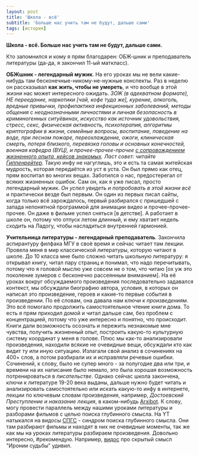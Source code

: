 ```yaml
---
layout: post
title: 'Школа - всё'
subtitle: 'Больше нас учить там не будут, дальше сами'
tags: [история]
---
```


**Школа - всё. Больше нас учить там не будут, дальше сами.**

Кто запомнился и кому я прям благодарен: ОБЖ-шник и преподаватель литературы (да-да, я закончил 11-ый маткласс).

**ОБЖшник - легендарный мужик**. На его уроках мы не вели какие-нибудь там бесконечные-никому-не-нужные конспекты. Раз в неделю он рассказывал **как жить, чтобы не умереть**, и что вообще в этой жизни нас может интересного ожидать. *ЗОЖ (в адекватном формате), НЕ переедание, наркотики [чай, кофе туда же], курение, алкоголь, вредные привычки, профилактика инфекционных заболеваний, методы общения с неоднозначными личностями и личная безопасность в криминогенных ситуёвинах, искусство как источник удовольствия, стресс, секс, физическая активность, психотерапия, алгоритмы криптографии в жизни, семейные вопросы, воспитание, поведение на воде, при лесном пожаре, переохлаждение, ожоги, клиническая смерть, потеря близкого, перевязка головы и основных конечностей, военная кафедра (ВУЦ), и прочее-прочее-прочее <u>с сопровождением жизненного опыта, кейсов знакомых</u>. Ласт совет: читайте [Гиппенрейтер](https://avidreaders.ru/author/gippenreyter-yuliya-borisovna/).* Такую инфу не нагуглишь, это и есть та самая житейская мудрость, которая передаётся из уст в уста. Он был прямо как отец, прям воспитал во многих вещах. Заботился о нас, предостерегал от всяких жизненных ошибок. Сам он, как я уже писал, просто легендарный мужик. *Он успел увидеть и попробовать в этой жизни всё* и практически везде был первым. Он один из первых писал сайты, когда только всё зарождалось, первый разбирался с пришедшей с запада непонятной программой для анимации видео и прочее-прочее-прочее. Он даже в фильме успел сняться [в детстве]. А работает в школе он, потому что отпуск летом длинный, и ему хватает недель *сходить* на Ладогу, чтобы насладиться внутренней гармонией.

**Учительница литературы - легендарный преподаватель**. Закончила аспирантуру филфака МГУ в своё время и сейчас читает там лекции. Провела меня в мир классической литературы, которую читают в школе. До 10 класса мне было сложно читать школьную литературу: я открывал книгу, читал пару страниц и понимал, что надо перечитывать, потому что я головой мыслю уже совсем не о том, что читаю [ох уж это поколение зумеров с бесконечно рассеянным вниманием]. На её уроках вокруг обсуждаемого произведения последовательно задавался контекст, мы обсуждали биографию автора, условия, в которых он написал это произведение, героев и какие-то первые события в произведении. По её словам, она давала нам *ключи к произведениям*. Это всё помогало продолжить самостоятельное чтение книги дома. То есть я прям приходил домой и читал дальше сам, без проблем с концентрацией, потому что уже интересно и понятно, что происходит. Книги дали возможность осознать и пережить незнакомые мне чувства, получить жизненный опыт, построить какую-то культурную систему координат у меня в голове. Плюс мы как-то анализировали произведения, находили всякие не очевидные вещи, обсуждали кто как видит ту или иную ситуацию. Излагали свой анализ в сочинениях на 400+ слов, а потом разбирали их и исправляли речевые ошибки. Сочинений, к слову, было не супер много - за полугодие два или три, и времени на их написание было немало, это была хорошая возможность потренироваться в *писательстве*. Однако сейчас школа закончена, ключи к литературе 19-20 века выданы, дальше нужно будет читать и анализировать самостоятельно или искать какую-то инфу в интернете, лекции по ключевым словам произведения, например, *Достоевский Преступление и наказание лекция*, в каком-нибудь [Arxibot](https://t.me/arxichat_bot). К слову, могу провести параллель между нашими уроками литературы и разборами фильмов с целью поиска глубинного смысла. На YT натыкался на видосы [СПГС](https://www.youtube.com/channel/UCJrN1ENiP6EAVJB_ZMeFekg) - синдром поиска глубинного смысла. Они там разбирают фильмы и находят в них не очевидные моменты, так же как мы на уроках литературы разбираем произведения. Довольно интересно, #рекомендую. Например, [видос](https://www.youtube.com/watch?v=hKksgQyhVAo) про скрытый смысл "Иронии судьбы" удивил.
